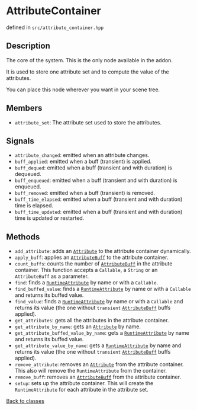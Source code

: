 ﻿AttributeContainer
=================

defined in `src/attribute_container.hpp`

## Description

The core of the system. This is the only node available in the addon.

It is used to store one attribute set and to compute the value of the attributes.

You can place this node wherever you want in your scene tree. 

## Members

- `attribute_set`: The attribute set used to store the attributes.

## Signals

- `attribute_changed`: emitted when an attribute changes.
- `buff_applied`: emitted when a buff (transient) is applied.
- `buff_dequed`: emitted when a buff (transient and with duration) is dequeued.
- `buff_enqueued`: emitted when a buff (transient and with duration) is enqueued.
- `buff_removed`: emitted when a buff (transient) is removed.
- `buff_time_elapsed`: emitted when a buff (transient and with duration) time is elapsed.
- `buff_time_updated`: emitted when a buff (transient and with duration) time is updated or restarted.

## Methods

- `add_attribute`: adds an [`Attribute`](Attribute.md) to the attribute container dynamically.
- `apply_buff`: applies an [`AttributeBuff`](AttributeBuff.md) to the attribute container.
- `count_buffs`: counts the number of [`AttributeBuff`](AttributeBuff.md) in the attribute container.
This function accepts a `Callable`, a `String` or an `AttributeBuff` as a parameter.
- `find`: finds a [`RuntimeAttribute`](RuntimeAttribute.md) by name or with a `Callable`.
- `find_buffed_value`: finds a [`RuntimeAttribute`](RuntimeAttribute.md) by name or with a `Callable` and returns its buffed value.
- `find_value`: finds a [`RuntimeAttribute`](RuntimeAttribute.md) by name or with a `Callable` and returns its value (the one without `transient` [`AttributeBuff`](AttributeBuff.md) buffs applied).
- `get_attributes`: gets all the attributes in the attribute container.
- `get_attribute_by_name`: gets an [`Attribute`](Attribute.md) by name.
- `get_attribute_buffed_value_by_name`: gets a [`RuntimeAttribute`](RuntimeAttribute.md) by name and returns its buffed value.
- `get_attribute_value_by_name`: gets a [`RuntimeAttribute`](RuntimeAttribute.md) by name and returns its value (the one without `transient` [`AttributeBuff`](AttributeBuff.md) buffs applied).
- `remove_attribute`: removes an [`Attribute`](Attribute.md) from the attribute container. This also will remove the `RuntimeAttribute` from the container.
- `remove_buff`: removes an [`AttributeBuff`](AttributeBuff.md) from the attribute container.
- `setup`: sets up the attribute container. This will create the `RuntimeAttribute` for each attribute in the attribute set.

[Back to classes](README.md)
